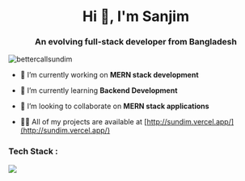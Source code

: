 <h1 align="center">Hi 👋, I'm Sanjim</h1>
<h3 align="center">An evolving full-stack developer from Bangladesh</h3>

<p align="left"> <img src="https://komarev.com/ghpvc/?username=bettercallsundim&label=Profile%20views&color=0e75b6&style=flat" alt="bettercallsundim" /> </p>

- 🔭 I’m currently working on **MERN stack development**

- 🌱 I’m currently learning **Backend Development**

- 👯 I’m looking to collaborate on **MERN stack applications**

- 👨‍💻 All of my projects are available at [http://sundim.vercel.app/](http://sundim.vercel.app/)



<h3 align="left">Tech Stack :</h3>
<p align="left">
      <img src="https://skillicons.dev/icons?i=cpp,py,ts,nodejs,tailwind,react,nextjs,express,graphql,firebase,mongodb,mysql,prisma,docker" />
<!--       <img src="https://skillicons.dev/icons?i=apollo,bootstrap,c,cpp,css,docker,express,firebase,git,github,graphql,html,linux,mongodb,mysql,js,nextjs,nodejs,prisma,py,react,redux,sass,tailwind,ts,vscode,wordpress" /> -->
</p>


